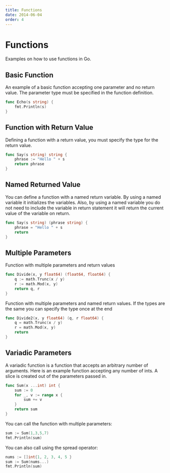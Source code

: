 ```yaml
---
title: Functions
date: 2014-06-04
order: 4
---
```


# Functions

Examples on how to use functions in Go.

## Basic Function

An example of a basic function accepting one parameter and no return value. The parameter type must be specified in the function definition.

```go
func Echo(s string) {
	fmt.Println(s)
}
```

## Function with Return Value

Defining a function with a return value, you must specify the type for the return value.

```go
func Say(s string) string {
	phrase := "Hello " + s
	return phrase
}
```

## Named Returned Value

You can define a function with a named return variable. By using a named variable it initializes the variables. Also, by using a named variable you do not need to include the variable in return statement it will return the current value of the variable on return.

```go
func Say(s string) (phrase string) {
	phrase = "Hello " + s
	return
}
```

## Multiple Parameters

Function with multiple parameters and return values

```go
func Divide(x, y float64) (float64, float64) {
	q := math.Trunc(x / y)
	r := math.Mod(x, y)
	return q, r
}
```

Function with multiple parameters and named return values. If the types are the same you can specify the type once at the end

```go
func Divide2(x, y float64) (q, r float64) {
	q = math.Trunc(x / y)
	r = math.Mod(x, y)
	return
}
```

## Variadic Parameters

A variadic function is a function that accepts an arbitrary number of arguments. Here is an example function accepting any number of ints. A slice is created out of the parameters passed in.

```go
func Sum(x ...int) int {
	sum := 0
	for _, v := range x {
		sum += v
	}
	return sum
}
```

You can call the function with multiple parameters:

```go
sum := Sum(1,3,5,7)
fmt.Println(sum)
```

You can also call using the spread operator:

```go
nums := []int{1, 2, 3, 4, 5 }
sum := Sum(nums...)
fmt.Println(sum)
```

